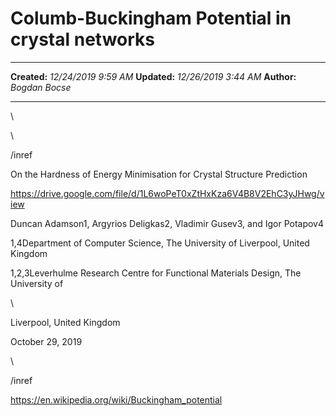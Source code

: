Columb-Buckingham Potential in crystal networks
===============================================

  -------------- ----------------------
  **Created:**   *12/24/2019 9:59 AM*
  **Updated:**   *12/26/2019 3:44 AM*
  **Author:**    *Bogdan Bocse*
  -------------- ----------------------

\

\

/inref

On the Hardness of Energy Minimisation for Crystal Structure Prediction

<https://drive.google.com/file/d/1L6woPeT0xZtHxKza6V4B8V2EhC3yJHwg/view>

Duncan Adamson1, Argyrios Deligkas2, Vladimir Gusev3, and Igor Potapov4

1,4Department of Computer Science, The University of Liverpool, United
Kingdom

1,2,3Leverhulme Research Centre for Functional Materials Design, The
University of

\

Liverpool, United Kingdom

October 29, 2019

\

/inref

<https://en.wikipedia.org/wiki/Buckingham_potential>

 

